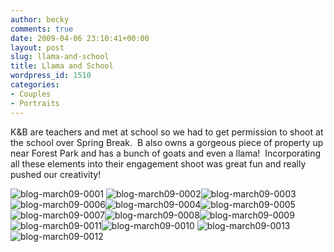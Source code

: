 ```yaml
---
author: becky
comments: true
date: 2009-04-06 23:10:41+00:00
layout: post
slug: llama-and-school
title: Llama and School
wordpress_id: 1510
categories:
- Couples
- Portraits
---
```


K&B are teachers and met at school so we had to get permission to shoot at the school over Spring Break.  B also owns a gorgeous piece of property up near Forest Park and has a bunch of goats and even a llama!  Incorporating all these elements into their engagement shoot was great fun and really pushed our creativity!




![blog-march09-0001](http://beta.beckyjenson.com/wp-content/uploads/2009/04/blog-march09-0001.jpg) ![blog-march09-0002](http://beta.beckyjenson.com/wp-content/uploads/2009/04/blog-march09-0002.jpg)![blog-march09-0003](http://beta.beckyjenson.com/wp-content/uploads/2009/04/blog-march09-0003.jpg) ![blog-march09-0006](http://beta.beckyjenson.com/wp-content/uploads/2009/04/blog-march09-0006.jpg)![blog-march09-0004](http://beta.beckyjenson.com/wp-content/uploads/2009/04/blog-march09-0004.jpg)![blog-march09-0005](http://beta.beckyjenson.com/wp-content/uploads/2009/04/blog-march09-0005.jpg)![blog-march09-0007](http://beta.beckyjenson.com/wp-content/uploads/2009/04/blog-march09-0007.jpg)![blog-march09-0008](http://beta.beckyjenson.com/wp-content/uploads/2009/04/blog-march09-0008.jpg)![blog-march09-0009](http://beta.beckyjenson.com/wp-content/uploads/2009/04/blog-march09-0009.jpg)![blog-march09-0011](http://beta.beckyjenson.com/wp-content/uploads/2009/04/blog-march09-0011.jpg)![blog-march09-0010](http://beta.beckyjenson.com/wp-content/uploads/2009/04/blog-march09-0010.jpg) ![blog-march09-0013](http://beta.beckyjenson.com/wp-content/uploads/2009/04/blog-march09-0013.jpg)![blog-march09-0012](http://beta.beckyjenson.com/wp-content/uploads/2009/04/blog-march09-0012.jpg)
